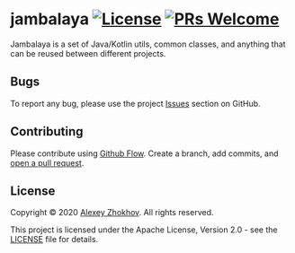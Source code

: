 # jambalaya [![License](https://img.shields.io/badge/License-Apache%202.0-blue.svg)](https://github.com/donbeave/jambalaya/blob/main/LICENSE) [![PRs Welcome](https://img.shields.io/badge/PRs-welcome-brightgreen.svg)](https://github.com/donbeave/jambalaya/pulls)
Jambalaya is a set of Java/Kotlin utils, common classes, and anything that can be reused between different projects.

## Bugs

To report any bug, please use the project [Issues](https://github.com/donbeave/0diff/issues/new) section on GitHub.

## Contributing

Please contribute using [Github Flow](https://guides.github.com/introduction/flow/). Create a branch, add commits, and [open a pull request](https://github.com/donbeave/jambalaya/compare/).

## License

Copyright © 2020 [Alexey Zhokhov](http://www.zhokhov.com). All rights reserved.

This project is licensed under the Apache License, Version 2.0 - see the [LICENSE](LICENSE) file for details.
